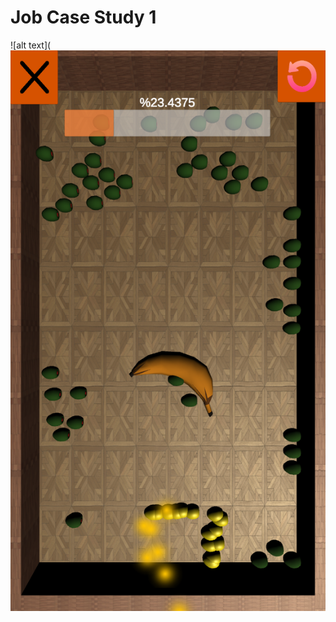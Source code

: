 # Job Case Study 1

![alt text](![alt text](https://github.com/supremepanda/job-case-study-1/blob/master/case-screenshots/Level1.png)
